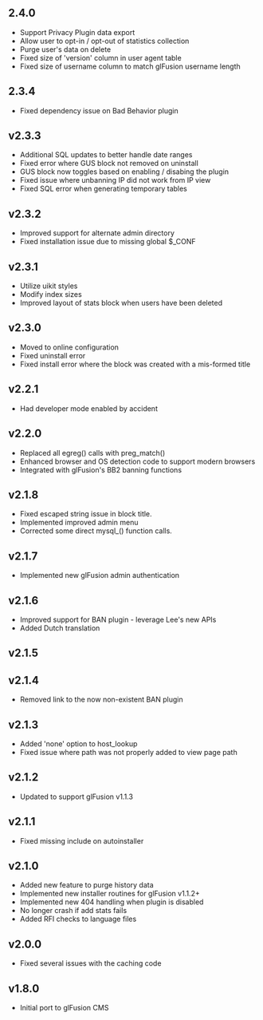 ## 2.4.0
  - Support Privacy Plugin data export
  - Allow user to opt-in / opt-out of statistics collection
  - Purge user's data on delete
  - Fixed size of 'version' column in user agent table
  - Fixed size of username column to match glFusion username length

## 2.3.4
  - Fixed dependency issue on Bad Behavior plugin

## v2.3.3
  - Additional SQL updates to better handle date ranges
  - Fixed error where GUS block not removed on uninstall
  - GUS block now toggles based on enabling / disabing the plugin
  - Fixed issue where unbanning IP did not work from IP view
  - Fixed SQL error when generating temporary tables

## v2.3.2
  - Improved support for alternate admin directory
  - Fixed installation issue due to missing global $_CONF

## v2.3.1
  - Utilize uikit styles
  - Modify index sizes
  - Improved layout of stats block when users have been deleted

## v2.3.0
  - Moved to online configuration
  - Fixed uninstall error
  - Fixed install error where the block was created with a mis-formed title

## v2.2.1
  - Had developer mode enabled by accident

## v2.2.0
  - Replaced all egreg() calls with preg_match()
  - Enhanced browser and OS detection code to support modern browsers
  - Integrated with glFusion's BB2 banning functions

## v2.1.8
  - Fixed escaped string issue in block title.
  - Implemented improved admin menu
  - Corrected some direct mysql_() function calls.

## v2.1.7
  - Implemented new glFusion admin authentication

## v2.1.6
  - Improved support for BAN plugin - leverage Lee's new APIs
  - Added Dutch translation

## v2.1.5

## v2.1.4
  - Removed link to the now non-existent BAN plugin

## v2.1.3
  - Added 'none' option to host_lookup
  - Fixed issue where path was not properly added to view page path

## v2.1.2
  - Updated to support glFusion v1.1.3

## v2.1.1
  - Fixed missing include on autoinstaller

## v2.1.0
  - Added new feature to purge history data
  - Implemented new installer routines for glFusion v1.1.2+
  - Implemented new 404 handling when plugin is disabled
  - No longer crash if add stats fails
  - Added RFI checks to language files

## v2.0.0
  - Fixed several issues with the caching code

## v1.8.0
  - Initial port to glFusion CMS